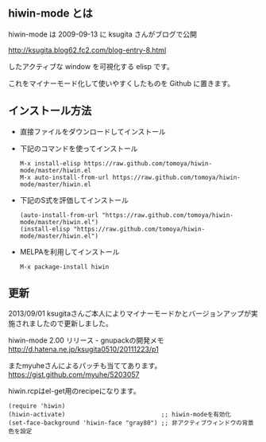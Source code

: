 ## hiwin-mode とは

hiwin-mode は 2009-09-13 に ksugita さんがブログで公開

http://ksugita.blog62.fc2.com/blog-entry-8.html

したアクティブな window を可視化する elisp です。

これをマイナーモード化して使いやすくしたものを Github に置きます。

## インストール方法

* 直接ファイルをダウンロードしてインストール

* 下記のコマンドを使ってインストール

    ~~~~~~~~~~~~~~~~~~~~
    M-x install-elisp https://raw.github.com/tomoya/hiwin-mode/master/hiwin.el
    M-x auto-install-from-url https://raw.github.com/tomoya/hiwin-mode/master/hiwin.el
    ~~~~~~~~~~~~~~~~~~~~

* 下記のS式を評価してインストール

    ~~~~~~~~~~~~~~~~~~~~
    (auto-install-from-url "https://raw.github.com/tomoya/hiwin-mode/master/hiwin.el")
    (install-elisp "https://raw.github.com/tomoya/hiwin-mode/master/hiwin.el")
    ~~~~~~~~~~~~~~~~~~~~

* MELPAを利用してインストール

    ~~~~~~~~~~~~~~~~~~~~
    M-x package-install hiwin
    ~~~~~~~~~~~~~~~~~~~~

## 更新

2013/09/01
ksugitaさんご本人によりマイナーモードかとバージョンアップが実施されましたので更新しました。

hiwin-mode 2.00 リリース - gnupackの開発メモ
http://d.hatena.ne.jp/ksugita0510/20111223/p1

またmyuheさんによるパッチも当ててあります。
https://gist.github.com/myuhe/5203057

hiwin.rcpはel-get用のrecipeになります。

```
(require 'hiwin)
(hiwin-activate)                           ;; hiwin-modeを有効化
(set-face-background 'hiwin-face "gray80") ;; 非アクティブウィンドウの背景色を設定
```
